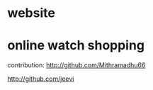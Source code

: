 # website
# online watch shopping
contribution:
http://github.com/Mithramadhu66

http://github.com/jeevi
